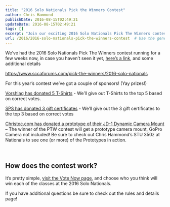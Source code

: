 ```yaml
---
title: "2016 Solo Nationals Pick the Winners Contest"
author: Chris Hammond
publishDate: 2016-08-15T02:49:21
updateDate: 2016-08-15T02:49:21
tags: []
excerpt: "Join our exciting 2016 Solo Nationals Pick The Winners contest! Win prizes from sponsors like Vorshlag and SPS. Vote now for a chance to win big!"
url: /2016/2016-solo-nationals-pick-the-winners-contest  # Use the generated URL with year
---
```

<p>We’ve had the 2016 Solo Nationals Pick The Winners contest running for a few weeks now, in case you haven’t seen it yet, <a href="https://www.sccaforums.com/pick-the-winners/2016-solo-nationals" target="_blank">here’s a link</a>, and some additional details</p> <p><a title="https://www.sccaforums.com/pick-the-winners/2016-solo-nationals" href="https://www.sccaforums.com/pick-the-winners/2016-solo-nationals">https://www.sccaforums.com/pick-the-winners/2016-solo-nationals</a></p> <p>For this year’s contest we’ve got a couple of sponsors! (Yay prizes!) </p> <p><a href="https://vorshlag.com" target="_blank">Vorshlag has donated 5 T-Shirts</a> - We’ll give out T-Shirts to the top 5 based on correct votes. </p> <p><a href="https://soloperformance.com/" target="_blank">SPS has donated 3 gift certificates</a> - We’ll give out the 3 gift certificates to the top 3 based on correct votes</p> <p><a href="https://www.christoc.com/Products/JD1" target="_blank">Christoc.com has donated a prototype of their JD-1 Dynamic Camera Mount</a> – The winner of the PTW contest will get a prototype camera mount, GoPro Camera not included! Be sure to check out Chris Hammond’s STU 350z at Nationals to see one (or more) of the Prototypes in action.</p> <p>&nbsp;</p> <h2>How does the contest work?</h2> <p>It’s pretty simple, <a href="https://www.sccaforums.com/pick-the-winners/2016-solo-nationals/results-and-voting/vote/true" target="_blank">visit the Vote Now page</a>, and choose who you think will win each of the classes at the 2016 Solo Nationals.</p> <p>If you have additional questions be sure to check out the rules and details page!</p>

